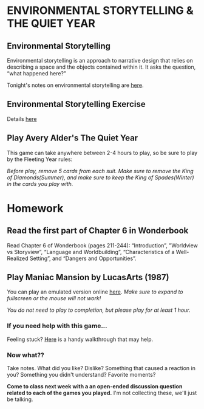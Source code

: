 # ENVIRONMENTAL STORYTELLING & THE QUIET YEAR

## Environmental Storytelling
Environmental storytelling is an approach to narrative design that relies on describing a space and the objects contained within it. It asks the question, “what happened here?" 

Tonight's notes on environmental storytelling are [here](https://docs.google.com/document/d/1-b6vp10qu4AGlz0Pno9utzd5_peJ8TnUL-drSOp5MQA/edit#heading=h.lx2krwwf5hsp).

## Environmental Storytelling Exercise
 Details [here](https://docs.google.com/document/d/15eH2_076r_ZXRPyGAAiCdKhxal8Bb7UL-IOb9hMw9wI/edit#heading=h.2jmua9usj63b)

 ## Play Avery Alder's The Quiet Year
 This game can take anywhere between 2-4 hours to play, so be sure to play by the Fleeting Year rules: 
 
 _Before play, remove 5 cards from each suit. Make sure to remove the King of Diamonds(Summer), and make sure to keep the King of Spades(Winter) in the cards you play with._

# Homework

## Read the first part of Chapter 6 in Wonderbook
Read Chapter 6 of Wonderbook (pages 211-244): “Introduction”, "Worldview vs Storyview”, “Language and Worldbuilding”, “Characteristics of a Well-Realized Setting”, and “Dangers and Opportunities”.

## Play Maniac Mansion by LucasArts (1987)
You can play an emulated version online [here](https://archive.org/details/msdos_Maniac_Mansion_1987). _Make sure to expand to fullscreen or the mouse will not work!_

_You do not need to play to completion, but please play for at least 1 hour._


### If you need help with this game...
Feeling stuck? [Here](https://adventuregamers.com/walkthrough/full/maniac-mansion) is a handy walkthrough that may help.

### Now what?? 
Take notes. What did you like? Dislike? Something that caused a reaction in you? Something you didn't understand? Favorite moments?

__Come to class next week with a an open-ended discussion question related to each of the games you played.__ I'm not collecting these, we'll just be talking.


